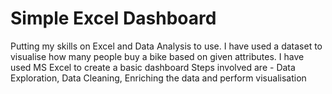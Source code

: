 # Simple Excel Dashboard
Putting my skills on Excel and Data Analysis to use. 
I have used a dataset to visualise how many people buy a bike based on given attributes.
I have used MS Excel to create a basic dashboard
Steps involved are - Data Exploration, Data Cleaning, Enriching the data and perform visualisation
